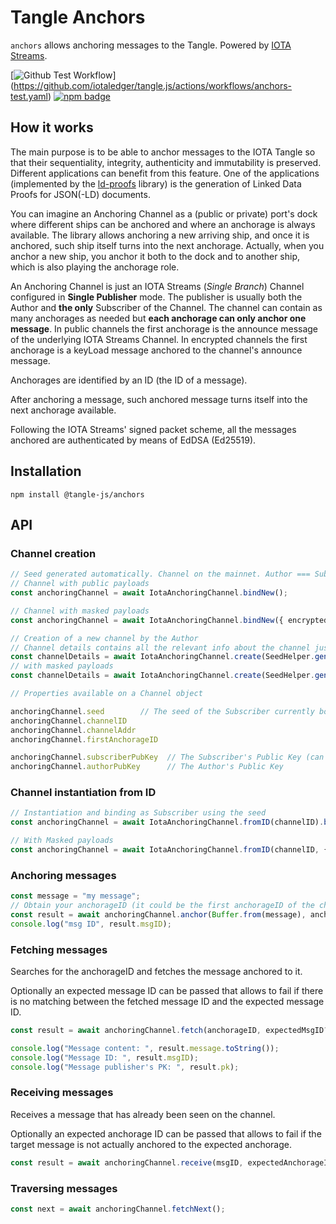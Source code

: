 # Tangle Anchors

 `anchors` allows anchoring messages to the Tangle. Powered by [IOTA Streams](https://github.com/iotaledger/streams). 

 [![Github Test Workflow](https://github.com/iotaledger/tangle.js/workflows/Anchors%20Test/badge.svg)]
 (https://github.com/iotaledger/tangle.js/actions/workflows/anchors-test.yaml)
 [![npm badge](https://img.shields.io/npm/dm/%40tangle-js%2Fanchors.svg)](https://www.npmjs.com/package/@tangle-js/anchors)

## How it works

The main purpose is to be able to anchor messages to the IOTA Tangle so that their sequentiality, 
integrity, authenticity and immutability is preserved. Different applications can benefit from this feature. 
One of the applications (implemented by the [ld-proofs](../ld-proofs) library) is the generation 
of Linked Data Proofs for JSON(-LD) documents. 

You can imagine an Anchoring Channel as a (public or private) port's dock where different ships 
can be anchored and where an anchorage is always available. The library allows anchoring a new 
arriving ship, and once it is anchored, such ship itself turns into the next anchorage. 
Actually, when you anchor a new ship, you anchor it both to the dock and to another ship, 
which is also playing the anchorage role.

An Anchoring Channel is just an IOTA Streams (*Single Branch*) Channel configured in **Single Publisher** mode. 
The publisher is usually both the Author and **the only** Subscriber of the Channel. 
The channel can contain as many anchorages as needed but **each anchorage can only anchor one message**. 
In public channels the first anchorage is the announce message of the underlying IOTA Streams Channel. 
In encrypted channels the first anchorage is a keyLoad message anchored to the channel's announce message. 

Anchorages are identified by an ID (the ID of a message). 

After anchoring a message, such anchored message turns itself into the next anchorage available. 

Following the IOTA Streams' signed packet scheme, all the messages anchored are authenticated by means of EdDSA (Ed25519). 

## Installation

```
npm install @tangle-js/anchors
```

## API

### Channel creation

```ts
// Seed generated automatically. Channel on the mainnet. Author === Subscriber. 
// Channel with public payloads
const anchoringChannel = await IotaAnchoringChannel.bindNew();

// Channel with masked payloads
const anchoringChannel = await IotaAnchoringChannel.bindNew({ encrypted: true });

// Creation of a new channel by the Author
// Channel details contains all the relevant info about the channel just created
const channelDetails = await IotaAnchoringChannel.create(SeedHelper.generateSeed());
// with masked payloads
const channelDetails = await IotaAnchoringChannel.create(SeedHelper.generateSeed(), { encrypted: true });

// Properties available on a Channel object

anchoringChannel.seed        // The seed of the Subscriber currently bound to the channel
anchoringChannel.channelID
anchoringChannel.channelAddr
anchoringChannel.firstAnchorageID

anchoringChannel.subscriberPubKey  // The Subscriber's Public Key (can be the same as Author's)
anchoringChannel.authorPubKey      // The Author's Public Key 
```

### Channel instantiation from ID

```ts
// Instantiation and binding as Subscriber using the seed
const anchoringChannel = await IotaAnchoringChannel.fromID(channelID).bind(seed);
```

```ts
// With Masked payloads
const anchoringChannel = await IotaAnchoringChannel.fromID(channelID, { encrypted: true }).bind(seed);
```

### Anchoring messages

```ts
const message = "my message";
// Obtain your anchorageID (it could be the first anchorageID of the channel)
const result = await anchoringChannel.anchor(Buffer.from(message), anchorageID);
console.log("msg ID", result.msgID);
```

### Fetching messages

Searches for the anchorageID and fetches the message anchored to it. 


Optionally an expected message ID can be passed that allows to fail 
if there is no matching between the fetched message ID and the expected message ID. 

```ts
const result = await anchoringChannel.fetch(anchorageID, expectedMsgID?);

console.log("Message content: ", result.message.toString());
console.log("Message ID: ", result.msgID);
console.log("Message publisher's PK: ", result.pk);
``` 

### Receiving messages

Receives a message that has already been seen on the channel. 

Optionally an expected anchorage ID can be passed that allows to fail 
if the target message is not actually anchored to the expected anchorage. 

```ts
const result = await anchoringChannel.receive(msgID, expectedAnchorageID?);
``` 

### Traversing messages

```ts
const next = await anchoringChannel.fetchNext();
```
